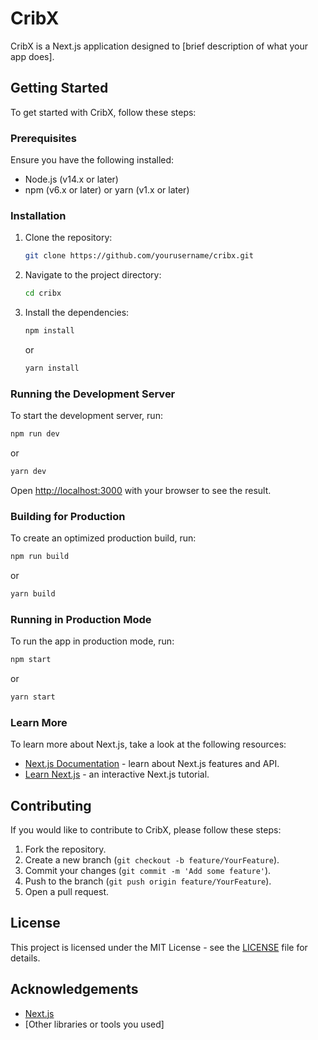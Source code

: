 # CribX

CribX is a Next.js application designed to [brief description of what your app does].

## Getting Started

To get started with CribX, follow these steps:

### Prerequisites

Ensure you have the following installed:

- Node.js (v14.x or later)
- npm (v6.x or later) or yarn (v1.x or later)

### Installation

1. Clone the repository:

    ```bash
    git clone https://github.com/yourusername/cribx.git
    ```

2. Navigate to the project directory:

    ```bash
    cd cribx
    ```

3. Install the dependencies:

    ```bash
    npm install
    ```

    or

    ```bash
    yarn install
    ```

### Running the Development Server

To start the development server, run:

```bash
npm run dev
```

or

```bash
yarn dev
```

Open [http://localhost:3000](http://localhost:3000) with your browser to see the result.

### Building for Production

To create an optimized production build, run:

```bash
npm run build
```

or

```bash
yarn build
```

### Running in Production Mode

To run the app in production mode, run:

```bash
npm start
```

or

```bash
yarn start
```

### Learn More

To learn more about Next.js, take a look at the following resources:

- [Next.js Documentation](https://nextjs.org/docs) - learn about Next.js features and API.
- [Learn Next.js](https://nextjs.org/learn) - an interactive Next.js tutorial.

## Contributing

If you would like to contribute to CribX, please follow these steps:

1. Fork the repository.
2. Create a new branch (`git checkout -b feature/YourFeature`).
3. Commit your changes (`git commit -m 'Add some feature'`).
4. Push to the branch (`git push origin feature/YourFeature`).
5. Open a pull request.

## License

This project is licensed under the MIT License - see the [LICENSE](LICENSE) file for details.

## Acknowledgements

- [Next.js](https://nextjs.org/)
- [Other libraries or tools you used]
